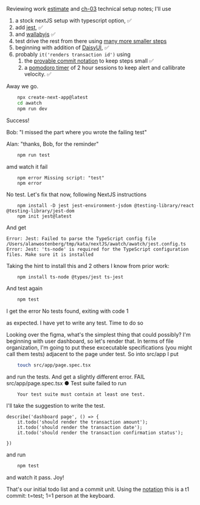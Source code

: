 
Reviewing work [estimate](https://tinyurl.com/5xz27ftr) and [ch-03](https://github.com/awostenberg/symmetrical-guide/blob/master/docs/ch-03.md#restart-add-jest-to-tailwind) technical setup notes; I'll use 
1. a stock nextJS setup with typescript option, ✅
1. add [jest](https://jestjs.io/), ✅
1. and [wallabyjs](https://wallabyjs.com/)  ✅
1. test drive the rest from there using [many more smaller steps](https://www.geepawhill.org/2021/09/29/many-more-much-smaller-steps-first-sketch/)
1. beginning with addition of [DaisyUI](https://daisyui.com/),   ✅
1. probably ```it('renders transaction id')``` using
   1. the [provable commit notation](https://github.com/RefactoringCombos/ArlosCommitNotation) to keep steps small  ✅
   1. a [pomodoro timer](http://mobster.cc/) of 2 hour sessions to keep alert and callibrate velocity.  ✅

Away we go.
```bash
	npx create-next-app@latest
	cd awatch
	npm run dev
```

Success! 

Bob: "I missed the part where you wrote the failing test"

Alan: "thanks, Bob, for the reminder"

```bash
	npm run test
```

amd watch it fail
```
	npm error Missing script: "test"
	npm error
```
No test. Let's fix that now, following NextJS instructions  
```tsx
	npm install -D jest jest-environment-jsdom @testing-library/react @testing-library/jest-dom
	npm init jest@latest
```
And get

    Error: Jest: Failed to parse the TypeScript config file /Users/alanwostenberg/tmp/kata/nextJS/awatch/awatch/jest.config.ts
    Error: Jest: 'ts-node' is required for the TypeScript configuration files. Make sure it is installed

Taking the hint to install this and 2 others I know from prior work:
```bash
	npm install ts-node @types/jest ts-jest
```

And test again
```bash
	npm test
```

I get the error
	No tests found, exiting with code 1

as expected. I have yet to write any test.  Time to do so

Looking over the figma, what's the simplest thing that could possibly?  I'm beginning with user dashboard, so let's render that.  In terms  of file organization,  I'm going to put these excecutable specifications (you might call them tests) adjacent to the page under test. So into src/app I put
```bash
	touch src/app/page.spec.tsx
```
and run the tests. And get a slightly different error.
	FAIL  src/app/page.spec.tsx
	  ● Test suite failed to run
	
	    Your test suite must contain at least one test.

I'll take the suggestion to write the test.
```tsx
describe('dashboard page', () => {
    it.todo('should render the transaction amount');
    it.todo('should render the transaction date');
    it.todo('should render the transaction confirmation status');
    
})
```

and run
```bash
	npm test
```

and watch it pass. Joy!

That's our initial todo list and a commit unit. Using the [notation](https://github.com/RefactoringCombos/ArlosCommitNotation) this is a t1 commit: t=test; 1=1 person at the keyboard. 











	


